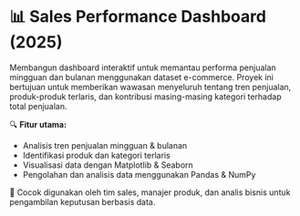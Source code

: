 # 📊 Sales Performance Dashboard (2025)

Membangun dashboard interaktif untuk memantau performa penjualan mingguan dan bulanan menggunakan dataset e-commerce. Proyek ini bertujuan untuk memberikan wawasan menyeluruh tentang tren penjualan, produk-produk terlaris, dan kontribusi masing-masing kategori terhadap total penjualan.

🔍 **Fitur utama:**
- Analisis tren penjualan mingguan & bulanan
- Identifikasi produk dan kategori terlaris
- Visualisasi data dengan Matplotlib & Seaborn
- Pengolahan dan analisis data menggunakan Pandas & NumPy

📌 Cocok digunakan oleh tim sales, manajer produk, dan analis bisnis untuk pengambilan keputusan berbasis data.

